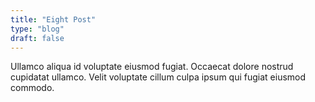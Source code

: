 ```yaml
---
title: "Eight Post"
type: "blog"
draft: false
---
```


Ullamco aliqua id voluptate eiusmod fugiat. Occaecat dolore nostrud cupidatat ullamco. Velit voluptate cillum culpa ipsum qui fugiat eiusmod commodo.
